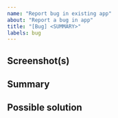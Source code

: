 ```yaml
---
name: "Report bug in existing app"
about: "Report a bug in app"
title: "[Bug] <SUMMARY>"
labels: bug
---
```


## Screenshot(s)

<!-- Screenshots are a great way to report bugs visually! -->

## Summary

<!-- Please describe in detail what the current behavior is and what the expected behavior should be. -->

## Possible solution

<!-- All apps are open source in the repository! Feel free to suggest changes if you are curious! -->
